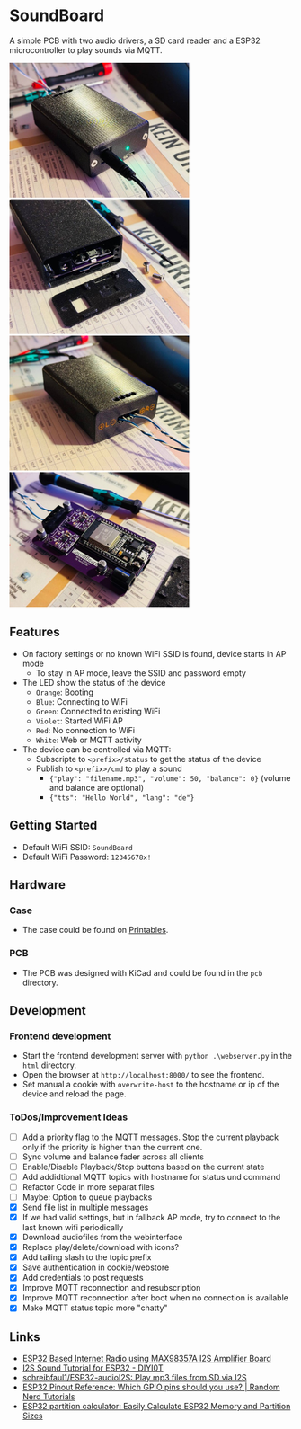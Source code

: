 # SoundBoard

A simple PCB with two audio drivers, a SD card reader and a ESP32 microcontroller to play sounds via MQTT.

<img src=".github/soundboard_01.jpg" width="320"> <img src=".github/soundboard_02.jpg" width="320">
<img src=".github/soundboard_04.jpg" width="320"> <img src=".github/soundboard_03.jpg" width="320">
## Features
- On factory settings or no known WiFi SSID is found, device starts in AP mode
  - To stay in AP mode, leave the SSID and password empty
- The LED show the status of the device
  - `Orange`: Booting
  - `Blue`: Connecting to WiFi
  - `Green`: Connected to existing WiFi
  - `Violet`: Started WiFi AP
  - `Red`: No connection to WiFi
  - `White`: Web or MQTT activity
- The device can be controlled via MQTT:
  - Subscripte to `<prefix>/status` to get the status of the device
  - Publish to `<prefix>/cmd` to play a sound
    - `{"play": "filename.mp3", "volume": 50, "balance": 0}` (volume and balance are optional)
    - `{"tts": "Hello World", "lang": "de"}`

## Getting Started

- Default WiFi SSID: `SoundBoard`
- Default WiFi Password: `12345678x!`
  
## Hardware

### Case

- The case could be found on [Printables](https://www.printables.com/model/1072334-soundboard).

### PCB

- The PCB was designed with KiCad and could be found in the `pcb` directory.

## Development
### Frontend development

- Start the frontend development server with `python .\webserver.py` in the `html` directory.
- Open the browser at `http://localhost:8000/` to see the frontend.
- Set manual a cookie with `overwrite-host` to the hostname or ip of the device and reload the page.

### ToDos/Improvement Ideas

- [ ] Add a priority flag to the MQTT messages. Stop the current playback only if the priority is higher than the current one.
- [ ] Sync volume and balance fader across all clients
- [ ] Enable/Disable Playback/Stop buttons based on the current state
- [ ] Add addidtional MQTT topics with hostname for status und command
- [ ] Refactor Code in more separat files
- [ ] Maybe: Option to queue playbacks
- [x] Send file list in multiple messages
- [x] If we had valid settings, but in fallback AP mode, try to connect to the last known wifi periodically
- [x] Download audiofiles from the webinterface
- [x] Replace play/delete/download with icons?
- [x] Add tailing slash to the topic prefix
- [x] Save authentication in cookie/webstore
- [x] Add credentials to post requests
- [x] Improve MQTT reconnection and resubscription
- [x] Improve MQTT reconnection after boot when no connection is available
- [x] Make MQTT status topic more "chatty"

## Links
- [ESP32 Based Internet Radio using MAX98357A I2S Amplifier Board](https://circuitdigest.com/microcontroller-projects/esp32-based-internet-radio-using-max98357a-i2s-amplifier-board)
- [I2S Sound Tutorial for ESP32 - DIYI0T](https://diyi0t.com/i2s-sound-tutorial-for-esp32/)
- [schreibfaul1/ESP32-audioI2S: Play mp3 files from SD via I2S](https://github.com/schreibfaul1/ESP32-audioI2S)
- [ESP32 Pinout Reference: Which GPIO pins should you use? | Random Nerd Tutorials](https://randomnerdtutorials.com/esp32-pinout-reference-gpios/)
- [ESP32 partition calculator: Easily Calculate ESP32 Memory and Partition Sizes](https://esp32.jgarrettcorbin.com/)